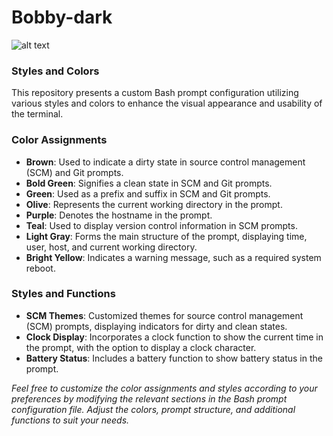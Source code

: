 # Bobby-dark

![alt text](bobby-dark.png)

### Styles and Colors

This repository presents a custom Bash prompt configuration utilizing various styles and colors to enhance the visual appearance and usability of the terminal.

### Color Assignments

- **Brown**: Used to indicate a dirty state in source control management (SCM) and Git prompts.
- **Bold Green**: Signifies a clean state in SCM and Git prompts.
- **Green**: Used as a prefix and suffix in SCM and Git prompts.
- **Olive**: Represents the current working directory in the prompt.
- **Purple**: Denotes the hostname in the prompt.
- **Teal**: Used to display version control information in SCM prompts.
- **Light Gray**: Forms the main structure of the prompt, displaying time, user, host, and current working directory.
- **Bright Yellow**: Indicates a warning message, such as a required system reboot.

### Styles and Functions

- **SCM Themes**: Customized themes for source control management (SCM) prompts, displaying indicators for dirty and clean states.
- **Clock Display**: Incorporates a clock function to show the current time in the prompt, with the option to display a clock character.
- **Battery Status**: Includes a battery function to show battery status in the prompt.

_Feel free to customize the color assignments and styles according to your preferences by modifying the relevant sections in the Bash prompt configuration file. Adjust the colors, prompt structure, and additional functions to suit your needs._

